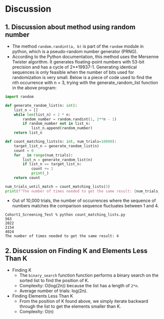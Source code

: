 # Discussion
## 1. Discussion about method using random number
- The method `random.randint(a, b)` is part of the `random` module in python, which is a pseudo-random number generator (PRNG). 
- According to the Python documentation, this method uses the Mersenne Twister algorithm. It generates floating-point numbers with 53-bit precision and has a cycle of 2**19937-1. Generating identical sequences is only feasible when the number of bits used for randomization is very small. Below is a piece of code used to find the nth occurrence with n = 3, trying with the generate_random_list function in the above program:

```python
import random

def generate_random_list(n: int):
    list_n = []
    while len(list_n) < 2 * n:    
        random_number = random.randint(1, 2**n - 1) 
        if random_number not in list_n:
            list_n.append(random_number)
    return list_n

def count_matching_lists(n: int, num_trials=10000):
    target_list_n = generate_random_list(n)
    count = 0
    for _ in range(num_trials):
        list_n = generate_random_list(n)
        if list_n == target_list_n:
            count += 1
            print(_)
    return count

num_trials_until_match = count_matching_lists(3)
print(f"The number of times needed to get the same result: {num_trials_until_match}")
```
- Out of 10,000 trials, the number of occurrences where the sequence of numbers matches the comparison sequence fluctuates between 1 and 4.
```
Cohort1_Screening_Test % python count_matching_lists.py
563
2022
2154
4024
The number of times needed to get the same result: 4
```
## 2. Discussion on Finding K and Elements Less Than K
- Finding K
    + The `binary_search` function function performs a binary search on the sorted list to find the position of K.
    + Complexity: O(log(2n)) because the list has a length of `2*n`.
    + Average number of trials: log(2n).
- Finding Elements Less Than K
    + From the position of K found above, we simply iterate backward through the list to get the elements smaller than K.
    + Complexity: O(n)
